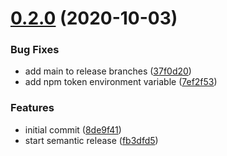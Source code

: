 # [0.2.0](https://github.com/joshwycuff/maybe-optional/compare/v0.1.0...v0.2.0) (2020-10-03)


### Bug Fixes

* add main to release branches ([37f0d20](https://github.com/joshwycuff/maybe-optional/commit/37f0d2092c356a11d2151b6f9897ee8425712aae))
* add npm token environment variable ([7ef2f53](https://github.com/joshwycuff/maybe-optional/commit/7ef2f539d3de23d7b233075987982f6936aaf8c7))


### Features

* initial commit ([8de9f41](https://github.com/joshwycuff/maybe-optional/commit/8de9f41585992fdb8caaec01d17c8858eb7168ca))
* start semantic release ([fb3dfd5](https://github.com/joshwycuff/maybe-optional/commit/fb3dfd5e3ad71b0fe0b986f7d2903dc8183c60f6))
